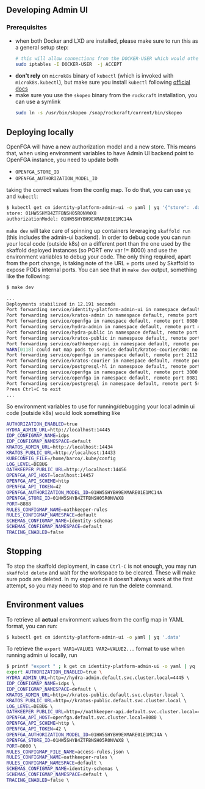 ## Developing Admin UI

### Prerequisites
- when both Docker and LXD are installed, please make sure to run this as a general setup step:
    ```bash
    # this will allow connections from the DOCKER-USER which would otherwise be rejected
    sudo iptables -I DOCKER-USER  -j ACCEPT
    ```
- **don't rely** on `microk8s` binary of `kubectl` (which is invoked with `microk8s.kubectl`), but make sure you install `kubectl` following
  [official docs](https://kubernetes.io/docs/tasks/tools/)
- make sure you use the `skopeo` binary from the `rockcraft` installation, you can use a symlink
    ```bash
    sudo ln -s /usr/bin/skopeo /snap/rockcraft/current/bin/skopeo
    ```


## Deploying locally
OpenFGA will have a new authorization model and a new store. This means that, when using environment variables to
have Admin UI backend point to OpenFGA instance, you need to update both
- `OPENFGA_STORE_ID`
- `OPENFGA_AUTHORIZATION_MODEL_ID`

taking the correct values from the config map. To do that, you can use `yq` and `kubectl`:

```bash
$ kubectl get cm identity-platform-admin-ui -o yaml | yq '{"store": .data.OPENFGA_STORE_ID, "authorizationModel": .data.OPENFGA_AUTHORIZATION_MODEL_ID}'
store: 01HW5SHYB4ZTFBNSH05R0NVWX8
authorizationModel: 01HW5SHYBH9EXMARE01E1MC14A
```

`make dev` will take care of spinning up containers leveraging `skaffold run` (this includes the admin-ui backend).
In order to debug code you can run your local code (outside k8s) on a different port than the one used by the skaffold deployed instances (so PORT env var != 8000)
and use the environment variables to debug your code. The only thing required, apart from the port change, is taking note of the URL + ports used
by Skaffold to expose PODs internal ports. You can see that in `make dev` output, something like the following:

```bash
$ make dev

...
Deployments stabilized in 12.191 seconds
Port forwarding service/identity-platform-admin-ui in namespace default, remote port 80 -> http://127.0.0.1:8000
Port forwarding service/kratos-admin in namespace default, remote port 80 -> http://127.0.0.1:14434
Port forwarding service/openfga in namespace default, remote port 8080 -> http://127.0.0.1:14457
Port forwarding service/hydra-admin in namespace default, remote port 4445 -> http://127.0.0.1:14445
Port forwarding service/hydra-public in namespace default, remote port 4444 -> http://127.0.0.1:14444
Port forwarding service/kratos-public in namespace default, remote port 80 -> http://127.0.0.1:14433
Port forwarding service/oathkeeper-api in namespace default, remote port 4456 -> http://127.0.0.1:14456
WARN[0118] could not map pods to service default/kratos-courier/80: no pods match service kratos-courier/80  subtask=service/kratos-courier task=PortForward
Port forwarding service/openfga in namespace default, remote port 2112 -> http://127.0.0.1:2112
Port forwarding service/kratos-courier in namespace default, remote port 80 -> http://127.0.0.1:4503
Port forwarding service/postgresql-hl in namespace default, remote port 5432 -> http://127.0.0.1:5432
Port forwarding service/openfga in namespace default, remote port 3000 -> http://127.0.0.1:3000
Port forwarding service/openfga in namespace default, remote port 8081 -> http://127.0.0.1:8081
Port forwarding service/postgresql in namespace default, remote port 5432 -> http://127.0.0.1:5433
Press Ctrl+C to exit
...
```

So environment variables to use for running/debugging your local admin ui code (outside k8s) would look something like
```bash
AUTHORIZATION_ENABLED=true
HYDRA_ADMIN_URL=http://localhost:14445
IDP_CONFIGMAP_NAME=idps
IDP_CONFIGMAP_NAMESPACE=default
KRATOS_ADMIN_URL=http://localhost:14434
KRATOS_PUBLIC_URL=http://localhost:14433
KUBECONFIG_FILE=/home/barco/.kube/config
LOG_LEVEL=DEBUG
OATHKEEPER_PUBLIC_URL=http://localhost:14456
OPENFGA_API_HOST=localhost:14457
OPENFGA_API_SCHEME=http
OPENFGA_API_TOKEN=42
OPENFGA_AUTHORIZATION_MODEL_ID=01HW5SHYBH9EXMARE01E1MC14A
OPENFGA_STORE_ID=01HW5SHYB4ZTFBNSH05R0NVWX8
PORT=8888
RULES_CONFIGMAP_NAME=oathkeeper-rules
RULES_CONFIGMAP_NAMESPACE=default
SCHEMAS_CONFIGMAP_NAME=identity-schemas
SCHEMAS_CONFIGMAP_NAMESPACE=default
TRACING_ENABLED=false
```

## Stopping
To stop the skaffold deployment, in case `Ctrl-C` is not enough, you may run
`skaffold delete` and wait for the workspace to be cleared. These will make sure pods are deleted.
In my experience it doesn't always work at the first attempt, so you may need to stop and re run the delete command.

## Environment values
To retrieve all **actual** environment values from the config map in YAML format, you can run:
```bash
$ kubectl get cm identity-platform-admin-ui -o yaml | yq '.data'

```

To retrieve the `export VAR1=VALUE1 VAR2=VALUE2...` format to use when running admin ui locally, run
```bash
$ printf "export " ; k get cm identity-platform-admin-ui -o yaml | yq .data | tr -d '"' | tr -d " " | tr ":" "=" | while read line; do echo "$line \\ " ; done ; echo
export AUTHORIZATION_ENABLED=true \ 
HYDRA_ADMIN_URL=http=//hydra-admin.default.svc.cluster.local=4445 \ 
IDP_CONFIGMAP_NAME=idps \ 
IDP_CONFIGMAP_NAMESPACE=default \ 
KRATOS_ADMIN_URL=http=//kratos-public.default.svc.cluster.local \ 
KRATOS_PUBLIC_URL=http=//kratos-public.default.svc.cluster.local \ 
LOG_LEVEL=DEBUG \ 
OATHKEEPER_PUBLIC_URL=http=//oathkeeper-api.default.svc.cluster.local=4456 \ 
OPENFGA_API_HOST=openfga.default.svc.cluster.local=8080 \ 
OPENFGA_API_SCHEME=http \ 
OPENFGA_API_TOKEN=42 \ 
OPENFGA_AUTHORIZATION_MODEL_ID=01HW5SHYBH9EXMARE01E1MC14A \ 
OPENFGA_STORE_ID=01HW5SHYB4ZTFBNSH05R0NVWX8 \ 
PORT=8000 \ 
RULES_CONFIGMAP_FILE_NAME=access-rules.json \ 
RULES_CONFIGMAP_NAME=oathkeeper-rules \ 
RULES_CONFIGMAP_NAMESPACE=default \ 
SCHEMAS_CONFIGMAP_NAME=identity-schemas \ 
SCHEMAS_CONFIGMAP_NAMESPACE=default \ 
TRACING_ENABLED=false \ 


```
